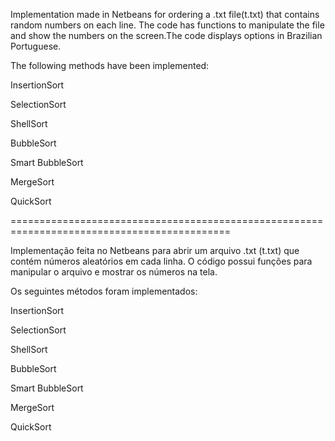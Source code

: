 
Implementation made in Netbeans for ordering a .txt file(t.txt) that contains random numbers on each line. 
The code has functions to manipulate the file and show the numbers on the screen.The code displays options in Brazilian Portuguese.

The following methods have been implemented:

  InsertionSort

  SelectionSort

  ShellSort

  BubbleSort

  Smart BubbleSort

  MergeSort

  QuickSort

============================================================================================

Implementação feita no Netbeans para abrir um arquivo .txt (t.txt) que contém números aleatórios em cada linha. O código possui funções para manipular o arquivo e mostrar os números na tela.

Os seguintes métodos foram implementados:

  InsertionSort

  SelectionSort

  ShellSort

  BubbleSort

  Smart BubbleSort

  MergeSort

  QuickSort
